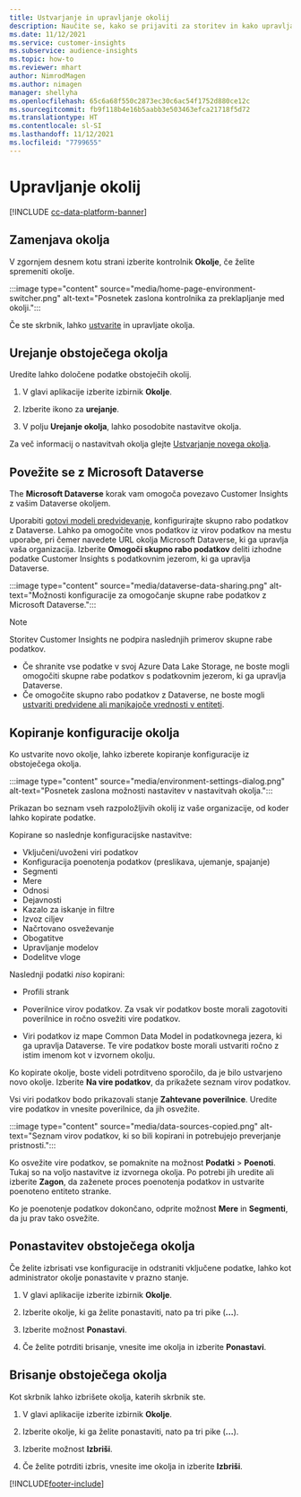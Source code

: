 ```yaml
---
title: Ustvarjanje in upravljanje okolij
description: Naučite se, kako se prijaviti za storitev in kako upravljati okolja.
ms.date: 11/12/2021
ms.service: customer-insights
ms.subservice: audience-insights
ms.topic: how-to
ms.reviewer: mhart
author: NimrodMagen
ms.author: nimagen
manager: shellyha
ms.openlocfilehash: 65c6a68f550c2873ec30c6ac54f1752d880ce12c
ms.sourcegitcommit: fb9f118b4e16b5aabb3e503463efca21718f5d72
ms.translationtype: HT
ms.contentlocale: sl-SI
ms.lasthandoff: 11/12/2021
ms.locfileid: "7799655"
---
```

# <a name="manage-environments"></a>Upravljanje okolij

[!INCLUDE [cc-data-platform-banner](../includes/cc-data-platform-banner.md)]

## <a name="switch-environments"></a>Zamenjava okolja

V zgornjem desnem kotu strani izberite kontrolnik **Okolje**, če želite spremeniti okolje.

:::image type="content" source="media/home-page-environment-switcher.png" alt-text="Posnetek zaslona kontrolnika za preklapljanje med okolji.":::

Če ste skrbnik, lahko [ustvarite](create-environment.md) in upravljate okolja.

## <a name="edit-an-existing-environment"></a>Urejanje obstoječega okolja

Uredite lahko določene podatke obstoječih okolij.

1.  V glavi aplikacije izberite izbirnik **Okolje**.

2.  Izberite ikono za **urejanje**.

3. V polju **Urejanje okolja**, lahko posodobite nastavitve okolja.

Za več informacij o nastavitvah okolja glejte [Ustvarjanje novega okolja](create-environment.md).

## <a name="connect-to-microsoft-dataverse"></a>Povežite se z Microsoft Dataverse
   
The **Microsoft Dataverse** korak vam omogoča povezavo Customer Insights z vašim Dataverse okoljem.

Uporabiti [gotovi modeli predvidevanje](predictions-overview.md#out-of-box-models), konfigurirajte skupno rabo podatkov z Dataverse. Lahko pa omogočite vnos podatkov iz virov podatkov na mestu uporabe, pri čemer navedete URL okolja Microsoft Dataverse, ki ga upravlja vaša organizacija. Izberite **Omogoči skupno rabo podatkov** deliti izhodne podatke Customer Insights s podatkovnim jezerom, ki ga upravlja Dataverse.

:::image type="content" source="media/dataverse-data-sharing.png" alt-text="Možnosti konfiguracije za omogočanje skupne rabe podatkov z Microsoft Dataverse.":::

> [!NOTE]
> Storitev Customer Insights ne podpira naslednjih primerov skupne rabe podatkov.
> - Če shranite vse podatke v svoj Azure Data Lake Storage, ne boste mogli omogočiti skupne rabe podatkov s podatkovnim jezerom, ki ga upravlja Dataverse.
> - Če omogočite skupno rabo podatkov z Dataverse, ne boste mogli [ustvariti predvidene ali manjkajoče vrednosti v entiteti](predictions.md).

## <a name="copy-the-environment-configuration"></a>Kopiranje konfiguracije okolja

Ko ustvarite novo okolje, lahko izberete kopiranje konfiguracije iz obstoječega okolja. 

:::image type="content" source="media/environment-settings-dialog.png" alt-text="Posnetek zaslona možnosti nastavitev v nastavitvah okolja.":::

Prikazan bo seznam vseh razpoložljivih okolij iz vaše organizacije, od koder lahko kopirate podatke.

Kopirane so naslednje konfiguracijske nastavitve:

- Vključeni/uvoženi viri podatkov
- Konfiguracija poenotenja podatkov (preslikava, ujemanje, spajanje)
- Segmenti
- Mere
- Odnosi
- Dejavnosti
- Kazalo za iskanje in filtre
- Izvoz ciljev
- Načrtovano osveževanje
- Obogatitve
- Upravljanje modelov
- Dodelitve vloge

Naslednji podatki *niso* kopirani:

- Profili strank
- Poverilnice virov podatkov. Za vsak vir podatkov boste morali zagotoviti poverilnice in ročno osvežiti vire podatkov.

- Viri podatkov iz mape Common Data Model in podatkovnega jezera, ki ga upravlja Dataverse. Te vire podatkov boste morali ustvariti ročno z istim imenom kot v izvornem okolju.

Ko kopirate okolje, boste videli potrditveno sporočilo, da je bilo ustvarjeno novo okolje. Izberite **Na vire podatkov**, da prikažete seznam virov podatkov.

Vsi viri podatkov bodo prikazovali stanje **Zahtevane poverilnice**. Uredite vire podatkov in vnesite poverilnice, da jih osvežite.

:::image type="content" source="media/data-sources-copied.png" alt-text="Seznam virov podatkov, ki so bili kopirani in potrebujejo preverjanje pristnosti.":::

Ko osvežite vire podatkov, se pomaknite na možnost **Podatki** > **Poenoti**. Tukaj so na voljo nastavitve iz izvornega okolja. Po potrebi jih uredite ali izberite **Zagon**, da zaženete proces poenotenja podatkov in ustvarite poenoteno entiteto stranke.

Ko je poenotenje podatkov dokončano, odprite možnost **Mere** in **Segmenti**, da ju prav tako osvežite.

## <a name="reset-an-existing-environment"></a>Ponastavitev obstoječega okolja

Če želite izbrisati vse konfiguracije in odstraniti vključene podatke, lahko kot administrator okolje ponastavite v prazno stanje.

1.  V glavi aplikacije izberite izbirnik **Okolje**. 

2.  Izberite okolje, ki ga želite ponastaviti, nato pa tri pike (**...**). 

3. Izberite možnost **Ponastavi**. 

4.  Če želite potrditi brisanje, vnesite ime okolja in izberite **Ponastavi**.

## <a name="delete-an-existing-environment"></a>Brisanje obstoječega okolja

Kot skrbnik lahko izbrišete okolja, katerih skrbnik ste.

1.  V glavi aplikacije izberite izbirnik **Okolje**.

2.  Izberite okolje, ki ga želite ponastaviti, nato pa tri pike (**...**). 

3. Izberite možnost **Izbriši**. 

4.  Če želite potrditi izbris, vnesite ime okolja in izberite **Izbriši**.


[!INCLUDE[footer-include](../includes/footer-banner.md)]
